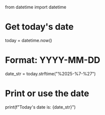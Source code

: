 from datetime import datetime

# Get today's date
today = datetime.now()

# Format: YYYY-MM-DD
date_str = today.strftime("%2025-%7-%27")

# Print or use the date
print(f"Today's date is: {date_str}")